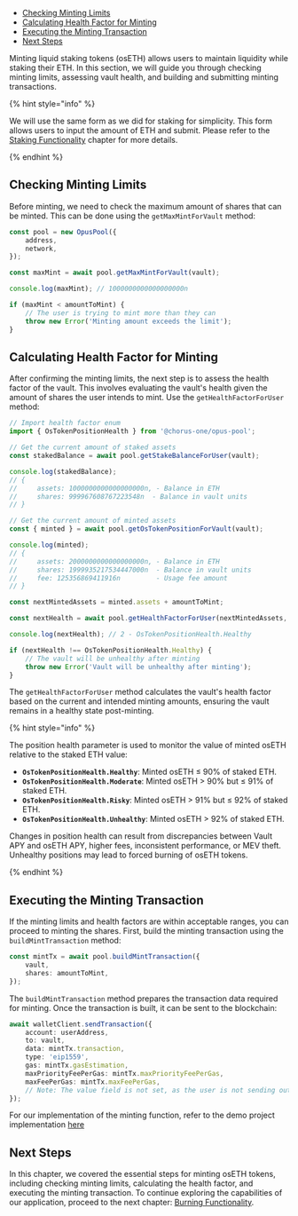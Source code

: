 -   [Checking Minting Limits](#checking-minting-limits)
-   [Calculating Health Factor for Minting](#calculating-health-factor-for-minting)
-   [Executing the Minting Transaction](#executing-the-minting-transaction)
-   [Next Steps](#next-steps)

Minting liquid staking tokens (osETH) allows users to maintain liquidity while staking their ETH. In this section, we will guide you through checking minting limits, assessing vault health, and building and submitting minting transactions.

{% hint style="info" %}

We will use the same form as we did for staking for simplicity. This form allows users to input the amount of ETH and submit. Please refer to the [Staking Functionality][stake-chapter] chapter for more details.

{% endhint %}

## Checking Minting Limits

Before minting, we need to check the maximum amount of shares that can be minted. This can be done using the `getMaxMintForVault` method:

```typescript
const pool = new OpusPool({
    address,
    network,
});

const maxMint = await pool.getMaxMintForVault(vault);

console.log(maxMint); // 1000000000000000000n

if (maxMint < amountToMint) {
    // The user is trying to mint more than they can
    throw new Error('Minting amount exceeds the limit');
}
```

## Calculating Health Factor for Minting

After confirming the minting limits, the next step is to assess the health factor of the vault. This involves evaluating the vault's health given the amount of shares the user intends to mint. Use the `getHealthFactorForUser` method:

```typescript
// Import health factor enum
import { OsTokenPositionHealth } from '@chorus-one/opus-pool';

// Get the current amount of staked assets
const stakedBalance = await pool.getStakeBalanceForUser(vault);

console.log(stakedBalance);
// {
//     assets: 1000000000000000000n, - Balance in ETH
//     shares: 999967608767223548n  - Balance in vault units
// }

// Get the current amount of minted assets
const { minted } = await pool.getOsTokenPositionForVault(vault);

console.log(minted);
// {
//     assets: 2000000000000000000n, - Balance in ETH
//     shares: 1999935217534447000n  - Balance in vault units
//     fee: 125356869411916n         - Usage fee amount
// }

const nextMintedAssets = minted.assets + amountToMint;

const nextHealth = await pool.getHealthFactorForUser(nextMintedAssets, stakedBalance.assets);

console.log(nextHealth); // 2 - OsTokenPositionHealth.Healthy

if (nextHealth !== OsTokenPositionHealth.Healthy) {
    // The vault will be unhealthy after minting
    throw new Error('Vault will be unhealthy after minting');
}
```

The `getHealthFactorForUser` method calculates the vault's health factor based on the current and intended minting amounts, ensuring the vault remains in a healthy state post-minting.

{% hint style="info" %}

The position health parameter is used to monitor the value of minted osETH relative to the staked ETH value:

-   **`OsTokenPositionHealth.Healthy`**: Minted osETH ≤ 90% of staked ETH.
-   **`OsTokenPositionHealth.Moderate`**: Minted osETH > 90% but ≤ 91% of staked ETH.
-   **`OsTokenPositionHealth.Risky`**: Minted osETH > 91% but ≤ 92% of staked ETH.
-   **`OsTokenPositionHealth.Unhealthy`**: Minted osETH > 92% of staked ETH.

Changes in position health can result from discrepancies between Vault APY and osETH APY, higher fees, inconsistent performance, or MEV theft. Unhealthy positions may lead to forced burning of osETH tokens.

{% endhint %}

## Executing the Minting Transaction

If the minting limits and health factors are within acceptable ranges, you can proceed to minting the shares. First, build the minting transaction using the `buildMintTransaction` method:

```typescript
const mintTx = await pool.buildMintTransaction({
    vault,
    shares: amountToMint,
});
```

The `buildMintTransaction` method prepares the transaction data required for minting. Once the transaction is built, it can be sent to the blockchain:

```typescript
await walletClient.sendTransaction({
    account: userAddress,
    to: vault,
    data: mintTx.transaction,
    type: 'eip1559',
    gas: mintTx.gasEstimation,
    maxPriorityFeePerGas: mintTx.maxPriorityFeePerGas,
    maxFeePerGas: mintTx.maxFeePerGas,
    // Note: The value field is not set, as the user is not sending out ETH
});
```

For our implementation of the minting function, refer to the demo project implementation [here][mint-usage]

## Next Steps

In this chapter, we covered the essential steps for minting osETH tokens, including checking minting limits, calculating the health factor, and executing the minting transaction. To continue exploring the capabilities of our application, proceed to the next chapter: [Burning Functionality][burn].

[burn]: ./5-burn-os-token.md
[stake-chapter]: ./3-stake.md
[mint-usage]: https://github.com/ChorusOne/opus-pool-demo/blob/main/src/hooks/useMintMutation.ts#L48
